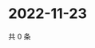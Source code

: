 # 2022-11-23

共 0 条

<!-- BEGIN WEIBO -->
<!-- 最后更新时间 Wed Nov 23 2022 20:30:48 GMT+0800 (China Standard Time) -->

<!-- END WEIBO -->
